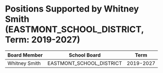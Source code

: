 # Positions Supported by Whitney Smith (EASTMONT_SCHOOL_DISTRICT, Term: 2019-2027)

| Board Member | School Board | Term |
|--------------|--------------|------|
| Whitney Smith | EASTMONT_SCHOOL_DISTRICT | 2019-2027 |

